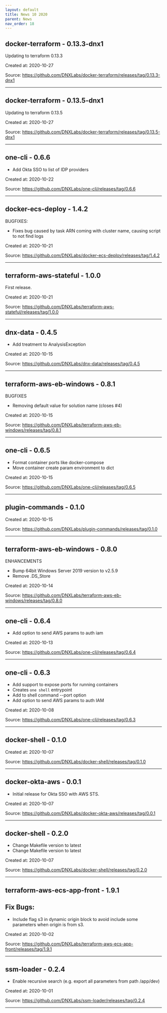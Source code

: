 ```yaml
---
layout: default
title: News 10 2020
parent: News
nav_order: 18
---
```




## docker-terraform - 0.13.3-dnx1
Updating to terraform 0.13.3



Created at: 2020-10-27

<!-- TODO: Include source link to the version tag -->
Source: https://github.com/DNXLabs/docker-terraform/releases/tag/0.13.3-dnx1

---


## docker-terraform - 0.13.5-dnx1
Updating to terraform 0.13.5



Created at: 2020-10-27

<!-- TODO: Include source link to the version tag -->
Source: https://github.com/DNXLabs/docker-terraform/releases/tag/0.13.5-dnx1

---


## one-cli - 0.6.6
- Add Okta SSO to list of IDP providers

Created at: 2020-10-22

<!-- TODO: Include source link to the version tag -->
Source: https://github.com/DNXLabs/one-cli/releases/tag/0.6.6

---


## docker-ecs-deploy - 1.4.2
BUGFIXES:
- Fixes bug caused by task ARN coming with cluster name, causing script to not find logs

Created at: 2020-10-21

<!-- TODO: Include source link to the version tag -->
Source: https://github.com/DNXLabs/docker-ecs-deploy/releases/tag/1.4.2

---


## terraform-aws-stateful - 1.0.0
First release.

Created at: 2020-10-21

<!-- TODO: Include source link to the version tag -->
Source: https://github.com/DNXLabs/terraform-aws-stateful/releases/tag/1.0.0

---


## dnx-data - 0.4.5
- Add treatment to AnalysisException

Created at: 2020-10-15

<!-- TODO: Include source link to the version tag -->
Source: https://github.com/DNXLabs/dnx-data/releases/tag/0.4.5

---


## terraform-aws-eb-windows - 0.8.1
BUGFIXES
- Removing default value for solution name (closes #4)

Created at: 2020-10-15

<!-- TODO: Include source link to the version tag -->
Source: https://github.com/DNXLabs/terraform-aws-eb-windows/releases/tag/0.8.1

---


## one-cli - 0.6.5
- Format container ports like docker-compose
- Move container create param environment to dict

Created at: 2020-10-15

<!-- TODO: Include source link to the version tag -->
Source: https://github.com/DNXLabs/one-cli/releases/tag/0.6.5

---


## plugin-commands - 0.1.0


Created at: 2020-10-15

<!-- TODO: Include source link to the version tag -->
Source: https://github.com/DNXLabs/plugin-commands/releases/tag/0.1.0

---


## terraform-aws-eb-windows - 0.8.0
ENHANCEMENTS

- Bump 64bit Windows Server 2019 version to v2.5.9
- Remove .DS_Store

Created at: 2020-10-14

<!-- TODO: Include source link to the version tag -->
Source: https://github.com/DNXLabs/terraform-aws-eb-windows/releases/tag/0.8.0

---


## one-cli - 0.6.4
- Add option to send AWS params to auth iam

Created at: 2020-10-13

<!-- TODO: Include source link to the version tag -->
Source: https://github.com/DNXLabs/one-cli/releases/tag/0.6.4

---


## one-cli - 0.6.3
- Add support to expose ports for running containers
- Creates `one shell` entrypoint
- Add to shell command --port option
- Add option to send AWS params to auth IAM

Created at: 2020-10-08

<!-- TODO: Include source link to the version tag -->
Source: https://github.com/DNXLabs/one-cli/releases/tag/0.6.3

---


## docker-shell - 0.1.0


Created at: 2020-10-07

<!-- TODO: Include source link to the version tag -->
Source: https://github.com/DNXLabs/docker-shell/releases/tag/0.1.0

---


## docker-okta-aws - 0.0.1
- Initial release for Okta SSO with AWS STS.

Created at: 2020-10-07

<!-- TODO: Include source link to the version tag -->
Source: https://github.com/DNXLabs/docker-okta-aws/releases/tag/0.0.1

---


## docker-shell - 0.2.0
- Change Makefile version to latest
- Change Makefile version to latest

Created at: 2020-10-07

<!-- TODO: Include source link to the version tag -->
Source: https://github.com/DNXLabs/docker-shell/releases/tag/0.2.0

---


## terraform-aws-ecs-app-front - 1.9.1
## Fix Bugs:

- Include flag s3 in dynamic origin block to avoid include some parameters when origin is from s3.

Created at: 2020-10-02

<!-- TODO: Include source link to the version tag -->
Source: https://github.com/DNXLabs/terraform-aws-ecs-app-front/releases/tag/1.9.1

---


## ssm-loader - 0.2.4
- Enable recursive search (e.g. export all parameters from path /app/dev)

Created at: 2020-10-01

<!-- TODO: Include source link to the version tag -->
Source: https://github.com/DNXLabs/ssm-loader/releases/tag/0.2.4

---

